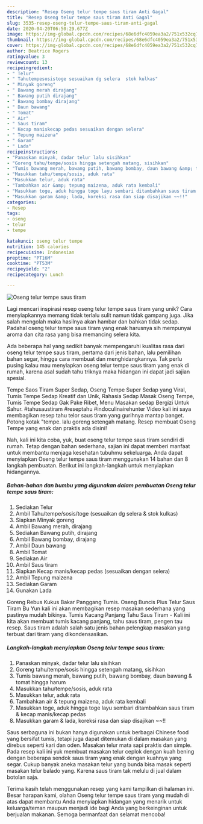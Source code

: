 ```yaml
---
description: "Resep Oseng telur tempe saus tiram Anti Gagal"
title: "Resep Oseng telur tempe saus tiram Anti Gagal"
slug: 3535-resep-oseng-telur-tempe-saus-tiram-anti-gagal
date: 2020-04-20T06:50:29.677Z
image: https://img-global.cpcdn.com/recipes/68e6dfc4059ea3a2/751x532cq70/oseng-telur-tempe-saus-tiram-foto-resep-utama.jpg
thumbnail: https://img-global.cpcdn.com/recipes/68e6dfc4059ea3a2/751x532cq70/oseng-telur-tempe-saus-tiram-foto-resep-utama.jpg
cover: https://img-global.cpcdn.com/recipes/68e6dfc4059ea3a2/751x532cq70/oseng-telur-tempe-saus-tiram-foto-resep-utama.jpg
author: Beatrice Rogers
ratingvalue: 3
reviewcount: 13
recipeingredient:
- " Telur"
- " Tahutempesosistoge sesuaikan dg selera  stok kulkas"
- " Minyak goreng"
- " Bawang merah dirajang"
- " Bawang putih dirajang"
- " Bawang bombay dirajang"
- " Daun bawang"
- " Tomat"
- " Air"
- " Saus tiram"
- " Kecap maniskecap pedas sesuaikan dengan selera"
- " Tepung maizena"
- " Garam"
- " Lada"
recipeinstructions:
- "Panaskan minyak, dadar telur lalu sisihkan"
- "Goreng tahu/tempe/sosis hingga setengah matang, sisihkan"
- "Tumis bawang merah, bawang putih, bawang bombay, daun bawang &amp; tomat hingga harum"
- "Masukkan tahu/tempe/sosis, aduk rata"
- "Masukkan telur, aduk rata"
- "Tambahkan air &amp; tepung maizena, aduk rata kembali"
- "Masukkan toge, aduk hingga toge layu sembari ditambahkan saus tiram &amp; kecap manis/kecap pedas"
- "Masukkan garam &amp; lada, koreksi rasa dan siap disajikan ~~!!"
categories:
- Resep
tags:
- oseng
- telur
- tempe

katakunci: oseng telur tempe 
nutrition: 145 calories
recipecuisine: Indonesian
preptime: "PT16M"
cooktime: "PT53M"
recipeyield: "2"
recipecategory: Lunch

---
```



![Oseng telur tempe saus tiram](https://img-global.cpcdn.com/recipes/68e6dfc4059ea3a2/751x532cq70/oseng-telur-tempe-saus-tiram-foto-resep-utama.jpg)

Lagi mencari inspirasi resep oseng telur tempe saus tiram yang unik? Cara menyiapkannya memang tidak terlalu sulit namun tidak gampang juga. Jika salah mengolah maka hasilnya akan hambar dan bahkan tidak sedap. Padahal oseng telur tempe saus tiram yang enak harusnya sih mempunyai aroma dan cita rasa yang bisa memancing selera kita.

Ada beberapa hal yang sedikit banyak mempengaruhi kualitas rasa dari oseng telur tempe saus tiram, pertama dari jenis bahan, lalu pemilihan bahan segar, hingga cara membuat dan menghidangkannya. Tak perlu pusing kalau mau menyiapkan oseng telur tempe saus tiram yang enak di rumah, karena asal sudah tahu triknya maka hidangan ini dapat jadi sajian spesial.

Tempe Saos Tiram Super Sedap, Oseng Tempe Super Sedap yang Viral, Tumis Tempe Sedap Kreatif dan Unik, Rahasia Sedap Masak Oseng Tempe, Tumis Tempe Sedap Gak Pake Ribet, Menu Masakan sedap Bergizi Untuk Sahur. #tahusaustiram #reseptahu #indoculinairehunter Video kali ini saya membagikan resep tahu telor saus tiram yang gurihnya mantap banget. Potong kotak &#34;tempe. lalu goreng setengah matang. Resep membuat Oseng Tempe yang enak dan praktis ada disini!


Nah, kali ini kita coba, yuk, buat oseng telur tempe saus tiram sendiri di rumah. Tetap dengan bahan sederhana, sajian ini dapat memberi manfaat untuk membantu menjaga kesehatan tubuhmu sekeluarga. Anda dapat menyiapkan Oseng telur tempe saus tiram menggunakan 14 bahan dan 8 langkah pembuatan. Berikut ini langkah-langkah untuk menyiapkan hidangannya.

<!--inarticleads1-->

##### Bahan-bahan dan bumbu yang digunakan dalam pembuatan Oseng telur tempe saus tiram:

1. Sediakan  Telur
1. Ambil  Tahu/tempe/sosis/toge (sesuaikan dg selera &amp; stok kulkas)
1. Siapkan  Minyak goreng
1. Ambil  Bawang merah, dirajang
1. Sediakan  Bawang putih, dirajang
1. Ambil  Bawang bombay, dirajang
1. Ambil  Daun bawang
1. Ambil  Tomat
1. Sediakan  Air
1. Ambil  Saus tiram
1. Siapkan  Kecap manis/kecap pedas (sesuaikan dengan selera)
1. Ambil  Tepung maizena
1. Sediakan  Garam
1. Gunakan  Lada


Goreng Rebus Kukus Bakar Panggang Tumis. Oseng Buncis Plus Telur Saus Tiram Bu Yun kali ini akan membagikan resep masakan sederhana yang pastinya mudah bikinya. Tumis Kacang Panjang Tahu Saus Tiram - Kali ini kita akan membuat tumis kacang panjang, tahu saus tiram, pengen tau resep. Saus tiram adalah salah satu jenis bahan pelengkap masakan yang terbuat dari tiram yang dikondensasikan. 

<!--inarticleads2-->

##### Langkah-langkah menyiapkan Oseng telur tempe saus tiram:

1. Panaskan minyak, dadar telur lalu sisihkan
1. Goreng tahu/tempe/sosis hingga setengah matang, sisihkan
1. Tumis bawang merah, bawang putih, bawang bombay, daun bawang &amp; tomat hingga harum
1. Masukkan tahu/tempe/sosis, aduk rata
1. Masukkan telur, aduk rata
1. Tambahkan air &amp; tepung maizena, aduk rata kembali
1. Masukkan toge, aduk hingga toge layu sembari ditambahkan saus tiram &amp; kecap manis/kecap pedas
1. Masukkan garam &amp; lada, koreksi rasa dan siap disajikan ~~!!


Saus serbaguna ini bukan hanya digunakan untuk berbagai Chinese food yang bersifat tumis, tetapi juga dapat ditemukan di dalam masakan yang direbus seperti kari dan oden. Masakan telur mata sapi praktis dan simple. Pada resep kali ini yuk membuat masakan telur ceplok dengan kuah bening dengan beberapa sendok saus tiram yang enak dengan kuahnya yang segar. Cukup banyak aneka masakan telur yang bunda bisa masak seperti masakan telur balado yang. Karena saus tiram tak melulu di jual dalam botolan saja. 

Terima kasih telah menggunakan resep yang kami tampilkan di halaman ini. Besar harapan kami, olahan Oseng telur tempe saus tiram yang mudah di atas dapat membantu Anda menyiapkan hidangan yang menarik untuk keluarga/teman maupun menjadi ide bagi Anda yang berkeinginan untuk berjualan makanan. Semoga bermanfaat dan selamat mencoba!
